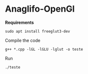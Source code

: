 # Anaglifo-OpenGl

**Requirements**

```
sudo apt install freeglut3-dev
```

Compile the code

```
g++ *.cpp -lGL -lGLU -lglut -o teste
```

Run

```
./teste
```
